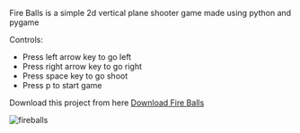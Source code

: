 Fire Balls is a simple 2d vertical plane shooter game made using python and pygame

Controls:
* Press left arrow key to go left
* Press right arrow key to go right
* Press space key to go shoot
* Press p to start game


Download this project from here [Download Fire Balls](https://downgit.github.io/#/home?url=https://github.com/Vaibhav521/Pygame/tree/main/fire%20balls)


![fireballs](https://user-images.githubusercontent.com/98479251/167369015-d69c00d4-f2dc-4018-9728-9ee5f765fdd8.png)
